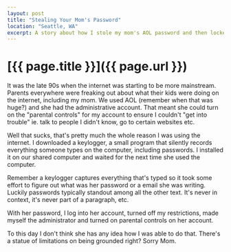 ```yaml
---
layout: post
title: "Stealing Your Mom's Password"
location: "Seattle, WA"
excerpt: A story about how I stole my mom's AOL password and then locked her out.
---
```


# [{{ page.title }}]({{ page.url }})

It was the late 90s when the internet was starting to be more mainstream. Parents everywhere were freaking out about what their kids were doing on the internet, including my mom. We used AOL (remember when that was huge?) and she had the administrative account. That meant she could turn on the "parental controls" for my account to ensure I couldn't "get into trouble" ie. talk to people I didn't know, go to certain websites etc.

Well that sucks, that's pretty much the whole reason I was using the internet. I downloaded a keylogger, a small program that silently records everything someone types on the computer, including passwords. I installed it on our shared computer and waited for the next time she used the computer. 

Remember a keylogger captures everything that's typed so it took some effort to figure out what was her password or a email she was writing. Luckily passwords typically standout among all the other text. It's never in context, it's never part of a paragraph, etc.

With her password, I log into her account, turned off my restrictions, made myself the administrator and turned on parental controls on her account.

To this day I don't think she has any idea how I was able to do that. There's a statue of limitations on being grounded right? Sorry Mom.
